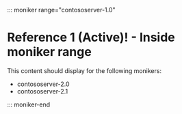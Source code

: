 ::: moniker range="contososerver-1.0"

# Reference 1 (Active)! - Inside moniker range

This content should display for the following monikers:
* contososerver-2.0
* contososerver-2.1

::: moniker-end
